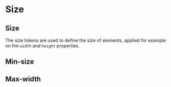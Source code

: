 <script setup>
import CdxDocsTokensTable from '../../src/components/tokens/TokensTable.vue';
import tokens from '@wikimedia/codex-design-tokens/dist/index.json';
</script>

# Size

## Size

The size tokens are used to define the size of elements, applied for example on the `width` and
`height` properties.

<cdx-docs-tokens-table
	:tokens="tokens.size"
	token-demo="CdxDocsSizeDemo"
/>

## Min-size

<cdx-docs-tokens-table
	:tokens="tokens['min-size']"
	token-demo="CdxDocsSizeDemo"
/>

## Max-width

<cdx-docs-tokens-table
	:tokens="tokens['max-width']"
	exclude-tokens="breakpoint"
	token-demo="CdxDocsSizeDemo"
	css-property="width"
/>
